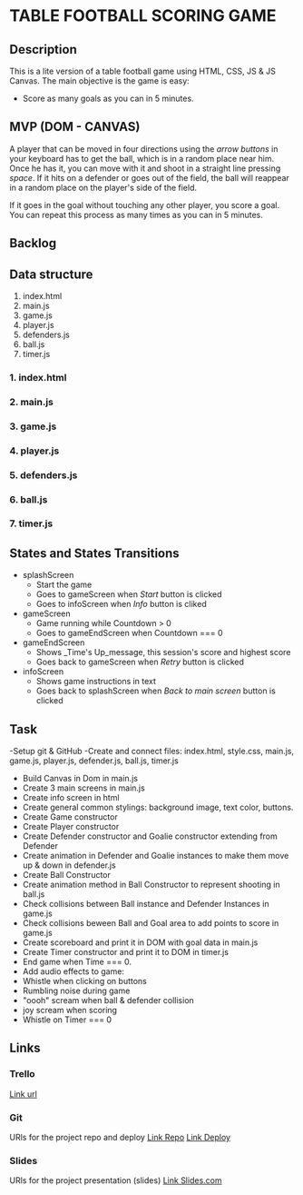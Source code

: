 # TABLE FOOTBALL SCORING GAME

## Description

This is a lite version of a table football game using HTML, CSS, JS & JS Canvas.
The main objective is the game is easy:

- Score as many goals as you can in 5 minutes.

## MVP (DOM - CANVAS)

A player that can be moved in four directions using the _arrow buttons_ in your keyboard has to get the ball, which is in a random place near him.
Once he has it, you can move with it and shoot in a straight line pressing _space_.
If it hits on a defender or goes out of the field, the ball will reappear in a random place on the player's side of the field.

If it goes in the goal without touching any other player, you score a goal.
You can repeat this process as many times as you can in 5 minutes.

## Backlog

## Data structure

1. index.html
2. main.js
3. game.js
4. player.js
5. defenders.js
6. ball.js
7. timer.js

### 1. index.html

### 2. main.js

### 3. game.js

### 4. player.js

### 5. defenders.js

### 6. ball.js

### 7. timer.js

## States and States Transitions

- splashScreen
  - Start the game
  - Goes to gameScreen when _Start_ button is clicked
  - Goes to infoScreen when _Info_ button is cliked
- gameScreen
  - Game running while Countdown > 0
  - Goes to gameEndScreen when Countdown === 0
- gameEndScreen
  - Shows \_Time's Up_message, this session's score and highest score
  - Goes back to gameScreen when _Retry_ button is clicked
- infoScreen
  - Shows game instructions in text
  - Goes back to splashScreen when _Back to main screen_ button is clicked

## Task

-Setup git & GitHub
-Create and connect files: index.html, style.css, main.js, game.js, player.js, defender.js, ball.js, timer.js

- Build Canvas in Dom in main.js
- Create 3 main screens in main.js
- Create info screen in html
- Create general common stylings: background image, text color, buttons.
- Create Game constructor
- Create Player constructor
- Create Defender constructor and Goalie constructor extending from Defender
- Create animation in Defender and Goalie instances to make them move up & down in defender.js
- Create Ball Constructor
- Create animation method in Ball Constructor to represent shooting in ball.js
- Check collisions between Ball instance and Defender Instances in game.js
- Check collisions beween Ball and Goal area to add points to score in game.js
- Create scoreboard and print it in DOM with goal data in main.js
- Create Timer constructor and print it to DOM in timer.js
- End game when Time === 0.
- Add audio effects to game:
- Whistle when clicking on buttons
- Rumbling noise during game
- "oooh" scream when ball & defender collision
- joy scream when scoring
- Whistle on Timer === 0

## Links

### Trello

[Link url](https://trello.com)

### Git

URls for the project repo and deploy
[Link Repo](http://github.com)
[Link Deploy](http://github.com)

### Slides

URls for the project presentation (slides)
[Link Slides.com](http://slides.com)
